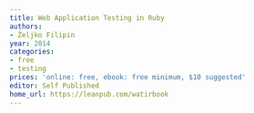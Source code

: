 ```yaml
---
title: Web Application Testing in Ruby
authors:
- Željko Filipin
year: 2014
categories:
- free
- testing
prices: 'online: free, ebook: free minimum, $10 suggested'
editor: Self Published
home_url: https://leanpub.com/watirbook
---
```

